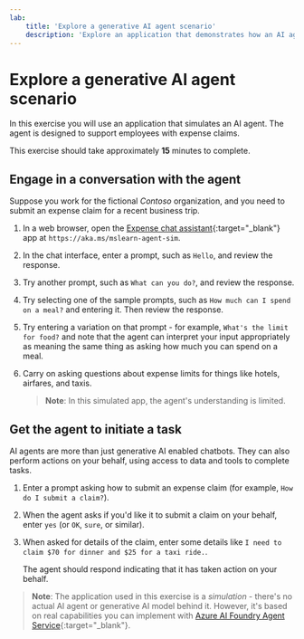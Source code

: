 ```yaml
---
lab:
    title: 'Explore a generative AI agent scenario'
    description: 'Explore an application that demonstrates how an AI agent can use generative AI to engage in conversation and assist employees with expense claims.'
---
```


# Explore a generative AI agent scenario

In this exercise you will use an application that simulates an AI agent. The agent is designed to support employees with expense claims.

This exercise should take approximately **15** minutes to complete.

## Engage in a conversation with the agent

Suppose you work for the fictional *Contoso* organization, and you need to submit an expense claim for a recent business trip.

1. In a web browser, open the [Expense chat assistant](https://aka.ms/mslearn-agent-sim){:target="_blank"} app at `https://aka.ms/mslearn-agent-sim`.
1. In the chat interface, enter a prompt, such as `Hello`, and review the response.
1. Try another prompt, such as `What can you do?`, and review the response.
1. Try selecting one of the sample prompts, such as `How much can I spend on a meal?` and entering it. Then review the response.
1. Try entering a variation on that prompt - for example, `What's the limit for food?` and note that the agent can interpret your input appropriately as meaning the same thing as asking how much you can spend on a meal.
1. Carry on asking questions about expense limits for things like hotels, airfares, and taxis.

    > **Note**: In this simulated app, the agent's understanding is limited.

## Get the agent to initiate a task

AI agents are more than just generative AI enabled chatbots. They can also perform actions on your behalf, using access to data and tools to complete tasks.

1. Enter a prompt asking how to submit an expense claim (for example, `How do I submit a claim?`).
1. When the agent asks if you'd like it to submit a claim on your behalf, enter `yes` (or `OK`, `sure`, or similar).
1. When asked for details of the claim, enter some details like `I need to claim $70 for dinner and $25 for a taxi ride.`.

    The agent should respond indicating that it has taken action on your behalf.

> **Note**: The application used in this exercise is a *simulation* - there's no actual AI agent or generative AI model behind it. However, it's based on real capabilities you can implement with [Azure AI Foundry Agent Service](https://azure.microsoft.com/products/ai-agent-service/){:target="_blank"}.
